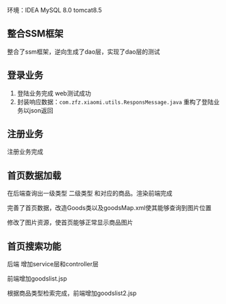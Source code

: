 环境：IDEA  MySQL 8.0 tomcat8.5

## 整合SSM框架

整合了ssm框架，逆向生成了dao层，实现了dao层的测试

## 登录业务

1. 登陆业务完成  web测试成功
2. 封装响应数据：`com.zfz.xiaomi.utils.ResponsMessage.java`  重构了登陆业务以json返回

## 注册业务

注册业务完成

## 首页数据加载

在后端查询出一级类型 二级类型 和对应的商品。渲染前端完成

完善了首页数据，改造Goods类以及goodsMap.xml使其能够查询到图片位置

修改了图片资源，使首页能够正常显示商品图片

## 首页搜索功能

后端 增加service层和controller层

前端增加goodslist.jsp

根据商品类型检索完成，前端增加goodslist2.jsp